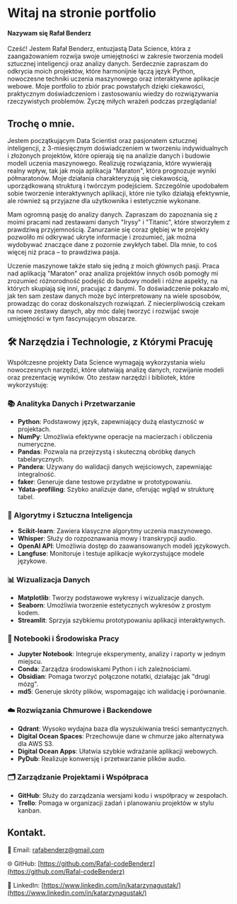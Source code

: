 # Witaj na stronie portfolio

#### Nazywam się **Rafał Benderz**

Cześć! Jestem Rafał Benderz, entuzjastą Data Science, która z zaangażowaniem rozwija swoje umiejętności w zakresie tworzenia modeli sztucznej inteligencji oraz analizy danych. Serdecznie zapraszam do odkrycia moich projektów, które harmonijnie łączą język Python, nowoczesne techniki uczenia maszynowego oraz interaktywne aplikacje webowe. Moje portfolio to zbiór prac powstałych dzięki ciekawości, praktycznym doświadczeniom i zastosowaniu wiedzy do rozwiązywania rzeczywistych problemów. Życzę miłych wrażeń podczas przeglądania!

## Trochę o mnie.

Jestem początkującym Data Scientist oraz pasjonatem sztucznej inteligencji, z 3-miesięcznym doświadczeniem w tworzeniu indywidualnych i złożonych projektów, które opierają się na analizie danych i budowie modeli uczenia maszynowego. Realizuję rozwiązania, które wywierają realny wpływ, tak jak moja aplikacja "Maraton", która prognozuje wyniki półmaratonów. Moje działania charakteryzują się ciekawością, uporządkowaną strukturą i twórczym podejściem. Szczególnie upodobałem sobie tworzenie interaktywnych aplikacji, które nie tylko działają efektywnie, ale również są przyjazne dla użytkownika i estetycznie wykonane.

Mam ogromną pasję do analizy danych. Zapraszam do zapoznania się z moimi pracami nad zestawami danych "Irysy" i "Titanic", które stworzyłem z prawdziwą przyjemnością. Zanurzanie się coraz głębiej w te projekty pozwoliło mi odkrywać ukryte informacje i zrozumieć, jak można wydobywać znaczące dane z pozornie zwykłych tabel. Dla mnie, to coś więcej niż praca – to prawdziwa pasja.

Uczenie maszynowe także stało się jedną z moich głównych pasji. Praca nad aplikacją "Maraton" oraz analiza projektów innych osób pomogły mi zrozumieć różnorodność podejść do budowy modeli i różne aspekty, na których skupiają się inni, pracując z danymi. To doświadczenie pokazało mi, jak ten sam zestaw danych może być interpretowany na wiele sposobów, prowadząc do coraz doskonalszych rozwiązań. Z niecierpliwością czekam na nowe zestawy danych, aby móc dalej tworzyć i rozwijać swoje umiejętności w tym fascynującym obszarze.

## 🛠️ Narzędzia i Technologie, z Którymi Pracuję

Współczesne projekty Data Science wymagają wykorzystania wielu nowoczesnych narzędzi, które ułatwiają analizę danych, rozwijanie modeli oraz prezentację wyników. Oto zestaw narzędzi i bibliotek, które wykorzystuję:

### 📚 Analityka Danych i Przetwarzanie

- **Python**: Podstawowy język, zapewniający dużą elastyczność w projektach.
- **NumPy**: Umożliwia efektywne operacje na macierzach i obliczenia numeryczne.
- **Pandas**: Pozwala na przejrzystą i skuteczną obróbkę danych tabelarycznych.
- **Pandera**: Używany do walidacji danych wejściowych, zapewniając integralność.
- **faker**: Generuje dane testowe przydatne w prototypowaniu.
- **Ydata-profiling**: Szybko analizuje dane, oferując wgląd w strukturę tabel.

### 🤖 Algorytmy i Sztuczna Inteligencja

- **Scikit-learn**: Zawiera klasyczne algorytmy uczenia maszynowego.
- **Whisper**: Służy do rozpoznawania mowy i transkrypcji audio.
- **OpenAI API**: Umożliwia dostęp do zaawansowanych modeli językowych.
- **Langfuse**: Monitoruje i testuje aplikacje wykorzystujące modele językowe.

### 📊 Wizualizacja Danych

- **Matplotlib**: Tworzy podstawowe wykresy i wizualizacje danych.
- **Seaborn**: Umożliwia tworzenie estetycznych wykresów z prostym kodem.
- **Streamlit**: Sprzyja szybkiemu prototypowaniu aplikacji interaktywnych.

### 📒 Notebooki i Środowiska Pracy

- **Jupyter Notebook**: Integruje eksperymenty, analizy i raporty w jednym miejscu.
- **Conda**: Zarządza środowiskami Python i ich zależnościami.
- **Obsidian**: Pomaga tworzyć połączone notatki, działając jak "drugi mózg".
- **md5**: Generuje skróty plików, wspomagając ich walidację i porównanie.

### ☁️ Rozwiązania Chmurowe i Backendowe

- **Qdrant**: Wysoko wydajna baza dla wyszukiwania treści semantycznych.
- **Digital Ocean Spaces**: Przechowuje dane w chmurze jako alternatywa dla AWS S3.
- **Digital Ocean Apps**: Ułatwia szybkie wdrażanie aplikacji webowych.
- **PyDub**: Realizuje konwersję i przetwarzanie plików audio.

### 🗂️ Zarządzanie Projektami i Współpraca

- **GitHub**: Służy do zarządzania wersjami kodu i współpracy w zespołach.
- **Trello**: Pomaga w organizacji zadań i planowaniu projektów w stylu kanban.

## Kontakt. 

📧 Email: [rafabenderz@gmail.com](mailto:rafabenderz@gmail.com)

🌐 GitHub: [https://github.com/Rafal-codeBenderz](https://github.com/Rafal-codeBenderz)

🔗 LinkedIn: [https://www.linkedin.com/in/katarzynagustak/](https://www.linkedin.com/in/katarzynagustak/)